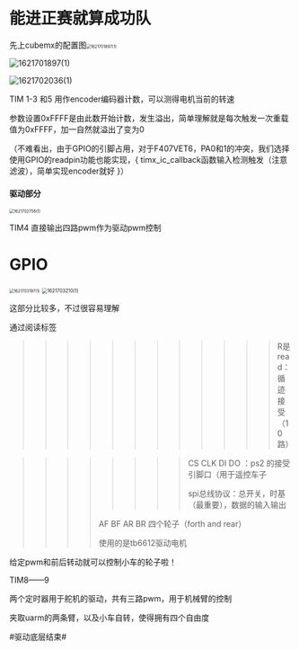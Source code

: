 # 能进正赛就算成功队

先上cubemx的配置图<img src="C:\Users\86156\Desktop\2021RM校内赛\rm校内赛。电控\1621701897(1).png" alt="1621701897(1)" style="zoom:50%;" />

![1621701897(1)](C:\Users\86156\Desktop\2021RM校内赛\rm校内赛。电控\1621701897(1).png)

![1621702036(1)](C:\Users\86156\Desktop\2021RM校内赛\rm校内赛。电控\1621702036(1).png)

TIM 1-3 和5 用作encoder编码器计数，可以测得电机当前的转速

参数设置0xFFFF是由此数开始计数，发生溢出，简单理解就是每次触发一次重载值为0xFFFF，加一自然就溢出了变为0

（不难看出，由于GPIO的引脚占用，对于F407VET6，PA0和1的冲突，我们选择使用GPIO的readpin功能也能实现，{ timx_ic_callback函数输入检测触发（注意滤波），简单实现encoder就好 }）

#### 驱动部分

<img src="C:\Users\86156\Desktop\2021RM校内赛\rm校内赛。电控\1621702756(1).png" alt="1621702756(1)" style="zoom:50%;" />

TIM4 直接输出四路pwm作为驱动pwm控制

# GPIO

<img src="C:\Users\86156\Desktop\2021RM校内赛\rm校内赛。电控\1621703197(1).png" alt="1621703197(1)" style="zoom: 50%;" />

<img src="C:\Users\86156\Desktop\2021RM校内赛\rm校内赛。电控\1621703210(1).png" alt="1621703210(1)" style="zoom:60%;" />

这部分比较多，不过很容易理解

通过阅读标签

> > > > > > > > > > > >  R是read：循迹接受（10路）

> > > > > > > >
> > > > > > > > CS CLK DI DO ：ps2 的接受引脚口（用于遥控车子
> > > > > > > >
> > > > > > > > spi总线协议：总开关，时基（最重要），数据的输入输出
> > > >
> > > > AF BF AR BR 四个轮子（forth and rear）
> > > >
> > > > 使用的是tb6612驱动电机

给定pwm和前后转动就可以控制小车的轮子啦！

TIM8——9

两个定时器用于舵机的驱动，共有三路pwm，用于机械臂的控制

夹取uarm的两条臂，以及小车自转，使得拥有四个自由度

#驱动底层结束#